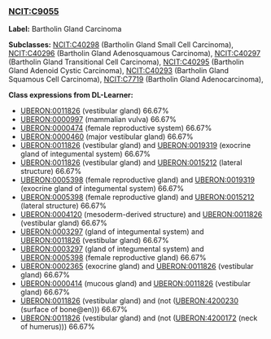 
### [NCIT:C9055](http://purl.obolibrary.org/obo/NCIT_C9055)
**Label:** Bartholin Gland Carcinoma

**Subclasses:** [NCIT:C40298](http://purl.obolibrary.org/obo/NCIT_C40298) (Bartholin Gland Small Cell Carcinoma), [NCIT:C40296](http://purl.obolibrary.org/obo/NCIT_C40296) (Bartholin Gland Adenosquamous Carcinoma), [NCIT:C40297](http://purl.obolibrary.org/obo/NCIT_C40297) (Bartholin Gland Transitional Cell Carcinoma), [NCIT:C40295](http://purl.obolibrary.org/obo/NCIT_C40295) (Bartholin Gland Adenoid Cystic Carcinoma), [NCIT:C40293](http://purl.obolibrary.org/obo/NCIT_C40293) (Bartholin Gland Squamous Cell Carcinoma), [NCIT:C7719](http://purl.obolibrary.org/obo/NCIT_C7719) (Bartholin Gland Adenocarcinoma), 

**Class expressions from DL-Learner:**

- [UBERON:0011826](http://purl.obolibrary.org/obo/UBERON_0011826) (vestibular gland) 66.67%
- [UBERON:0000997](http://purl.obolibrary.org/obo/UBERON_0000997) (mammalian vulva) 66.67%
- [UBERON:0000474](http://purl.obolibrary.org/obo/UBERON_0000474) (female reproductive system) 66.67%
- [UBERON:0000460](http://purl.obolibrary.org/obo/UBERON_0000460) (major vestibular gland) 66.67%
- [UBERON:0011826](http://purl.obolibrary.org/obo/UBERON_0011826) (vestibular gland) and [UBERON:0019319](http://purl.obolibrary.org/obo/UBERON_0019319) (exocrine gland of integumental system) 66.67%
- [UBERON:0011826](http://purl.obolibrary.org/obo/UBERON_0011826) (vestibular gland) and [UBERON:0015212](http://purl.obolibrary.org/obo/UBERON_0015212) (lateral structure) 66.67%
- [UBERON:0005398](http://purl.obolibrary.org/obo/UBERON_0005398) (female reproductive gland) and [UBERON:0019319](http://purl.obolibrary.org/obo/UBERON_0019319) (exocrine gland of integumental system) 66.67%
- [UBERON:0005398](http://purl.obolibrary.org/obo/UBERON_0005398) (female reproductive gland) and [UBERON:0015212](http://purl.obolibrary.org/obo/UBERON_0015212) (lateral structure) 66.67%
- [UBERON:0004120](http://purl.obolibrary.org/obo/UBERON_0004120) (mesoderm-derived structure) and [UBERON:0011826](http://purl.obolibrary.org/obo/UBERON_0011826) (vestibular gland) 66.67%
- [UBERON:0003297](http://purl.obolibrary.org/obo/UBERON_0003297) (gland of integumental system) and [UBERON:0011826](http://purl.obolibrary.org/obo/UBERON_0011826) (vestibular gland) 66.67%
- [UBERON:0003297](http://purl.obolibrary.org/obo/UBERON_0003297) (gland of integumental system) and [UBERON:0005398](http://purl.obolibrary.org/obo/UBERON_0005398) (female reproductive gland) 66.67%
- [UBERON:0002365](http://purl.obolibrary.org/obo/UBERON_0002365) (exocrine gland) and [UBERON:0011826](http://purl.obolibrary.org/obo/UBERON_0011826) (vestibular gland) 66.67%
- [UBERON:0000414](http://purl.obolibrary.org/obo/UBERON_0000414) (mucous gland) and [UBERON:0011826](http://purl.obolibrary.org/obo/UBERON_0011826) (vestibular gland) 66.67%
- [UBERON:0011826](http://purl.obolibrary.org/obo/UBERON_0011826) (vestibular gland) and (not ([UBERON:4200230](http://purl.obolibrary.org/obo/UBERON_4200230) (surface of bone@en))) 66.67%
- [UBERON:0011826](http://purl.obolibrary.org/obo/UBERON_0011826) (vestibular gland) and (not ([UBERON:4200172](http://purl.obolibrary.org/obo/UBERON_4200172) (neck of humerus))) 66.67%


